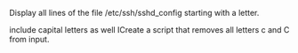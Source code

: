 Display all lines of the file /etc/ssh/sshd_config starting with a letter.

include capital letters as well
ICreate a script that removes all letters c and C from input.
